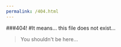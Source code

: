 ```yaml
---
permalink: /404.html
---
```

###404!
#It means... this file does not exist...
>You shouldn't be here...
